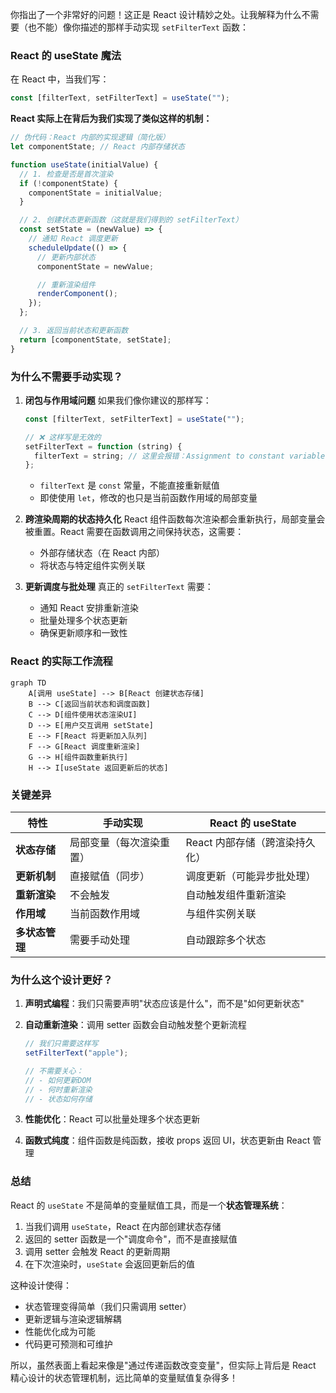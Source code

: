 你指出了一个非常好的问题！这正是 React 设计精妙之处。让我解释为什么不需要（也不能）像你描述的那样手动实现 `setFilterText` 函数：

### React 的 useState 魔法

在 React 中，当我们写：

```jsx
const [filterText, setFilterText] = useState("");
```

**React 实际上在背后为我们实现了类似这样的机制：**

```javascript
// 伪代码：React 内部的实现逻辑（简化版）
let componentState; // React 内部存储状态

function useState(initialValue) {
  // 1. 检查是否是首次渲染
  if (!componentState) {
    componentState = initialValue;
  }

  // 2. 创建状态更新函数（这就是我们得到的 setFilterText）
  const setState = (newValue) => {
    // 通知 React 调度更新
    scheduleUpdate(() => {
      // 更新内部状态
      componentState = newValue;

      // 重新渲染组件
      renderComponent();
    });
  };

  // 3. 返回当前状态和更新函数
  return [componentState, setState];
}
```

### 为什么不需要手动实现？

1. **闭包与作用域问题**
   如果我们像你建议的那样写：

   ```jsx
   const [filterText, setFilterText] = useState("");

   // ❌ 这样写是无效的
   setFilterText = function (string) {
     filterText = string; // 这里会报错：Assignment to constant variable
   };
   ```

   - `filterText` 是 `const` 常量，不能直接重新赋值
   - 即使使用 `let`，修改的也只是当前函数作用域的局部变量

2. **跨渲染周期的状态持久化**
   React 组件函数每次渲染都会重新执行，局部变量会被重置。React 需要在函数调用之间保持状态，这需要：

   - 外部存储状态（在 React 内部）
   - 将状态与特定组件实例关联

3. **更新调度与批处理**
   真正的 `setFilterText` 需要：
   - 通知 React 安排重新渲染
   - 批量处理多个状态更新
   - 确保更新顺序和一致性

### React 的实际工作流程

```mermaid
graph TD
    A[调用 useState] --> B[React 创建状态存储]
    B --> C[返回当前状态和调度函数]
    C --> D[组件使用状态渲染UI]
    D --> E[用户交互调用 setState]
    E --> F[React 将更新加入队列]
    F --> G[React 调度重新渲染]
    G --> H[组件函数重新执行]
    H --> I[useState 返回更新后的状态]
```

### 关键差异

| 特性           | 手动实现                 | React 的 useState              |
| -------------- | ------------------------ | ------------------------------ |
| **状态存储**   | 局部变量（每次渲染重置） | React 内部存储（跨渲染持久化） |
| **更新机制**   | 直接赋值（同步）         | 调度更新（可能异步批处理）     |
| **重新渲染**   | 不会触发                 | 自动触发组件重新渲染           |
| **作用域**     | 当前函数作用域           | 与组件实例关联                 |
| **多状态管理** | 需要手动处理             | 自动跟踪多个状态               |

### 为什么这个设计更好？

1. **声明式编程**：我们只需要声明"状态应该是什么"，而不是"如何更新状态"
2. **自动重新渲染**：调用 setter 函数会自动触发整个更新流程

   ```jsx
   // 我们只需要这样写
   setFilterText("apple");

   // 不需要关心：
   // - 如何更新DOM
   // - 何时重新渲染
   // - 状态如何存储
   ```

3. **性能优化**：React 可以批量处理多个状态更新

4. **函数式纯度**：组件函数是纯函数，接收 props 返回 UI，状态更新由 React 管理

### 总结

React 的 `useState` 不是简单的变量赋值工具，而是一个**状态管理系统**：

1. 当我们调用 `useState`，React 在内部创建状态存储
2. 返回的 setter 函数是一个"调度命令"，而不是直接赋值
3. 调用 setter 会触发 React 的更新周期
4. 在下次渲染时，`useState` 会返回更新后的值

这种设计使得：

- 状态管理变得简单（我们只需调用 setter）
- 更新逻辑与渲染逻辑解耦
- 性能优化成为可能
- 代码更可预测和可维护

所以，虽然表面上看起来像是"通过传递函数改变变量"，但实际上背后是 React 精心设计的状态管理机制，远比简单的变量赋值复杂得多！

